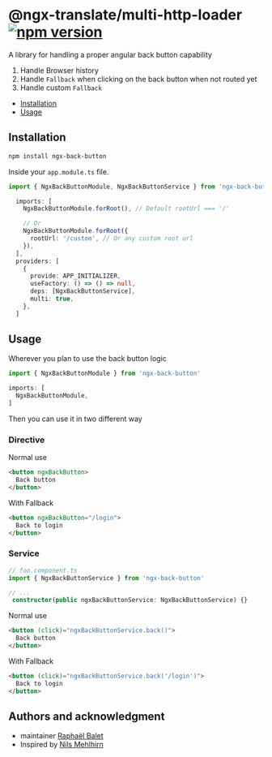 # @ngx-translate/multi-http-loader [![npm version](https://img.shields.io/npm/v/ngx-back-button.svg)](https://www.npmjs.com/package/ngx-back-button)

A library for handling a proper angular back button capability
1. Handle Browser history
2. Handle `Fallback` when clicking on the back button when not routed yet
3. Handle custom `Fallback`

* [Installation](#installation)
* [Usage](#usage)

## Installation

```sh
npm install ngx-back-button
```

Inside your `app.module.ts` file.
```typescript
import { NgxBackButtonModule, NgxBackButtonService } from 'ngx-back-button'

  imports: [
    NgxBackButtonModule.forRoot(), // Default rootUrl === '/'

    // Or
    NgxBackButtonModule.forRoot({
      rootUrl: '/custom', // Or any custom root url
    }),
  ],
  providers: [
    {
      provide: APP_INITIALIZER,
      useFactory: () => () => null,
      deps: [NgxBackButtonService],
      multi: true,
    },
  ]
```

## Usage
Wherever you plan to use the back button logic

```typescript
import { NgxBackButtonModule } from 'ngx-back-button'

imports: [
  NgxBackButtonModule,
]
```

Then you can use it in two different way

### Directive
Normal use
```html
<button ngxBackButton>
  Back button
</button>
```

With Fallback
```html
<button ngxBackButton="/login">
  Back to login
</button>
```

### Service
```typescript
// foo.component.ts
import { NgxBackButtonService } from 'ngx-back-button'

// ...
 constructor(public ngxBackButtonService: NgxBackButtonService) {}
```

Normal use
```html
<button (click)="ngxBackButtonService.back()">
  Back button
</button>
```

With Fallback
```html
<button (click)="ngxBackButtonService.back('/login')">
  Back to login
</button>
```

## Authors and acknowledgment
* maintainer [Raphaël Balet](https://github.com/rbalet)
* Inspired by [Nils Mehlhirn](https://nils-mehlhorn.de/posts/angular-navigate-back-previous-page/)

